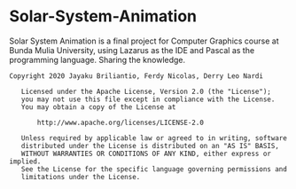# Solar-System-Animation
Solar System Animation is a final project for Computer Graphics course at Bunda Mulia University, 
using Lazarus as the IDE and Pascal as the programming language. Sharing the knowledge.

```
Copyright 2020 Jayaku Briliantio, Ferdy Nicolas, Derry Leo Nardi

   Licensed under the Apache License, Version 2.0 (the "License");
   you may not use this file except in compliance with the License.
   You may obtain a copy of the License at

       http://www.apache.org/licenses/LICENSE-2.0

   Unless required by applicable law or agreed to in writing, software
   distributed under the License is distributed on an "AS IS" BASIS,
   WITHOUT WARRANTIES OR CONDITIONS OF ANY KIND, either express or implied.
   See the License for the specific language governing permissions and
   limitations under the License.
```
